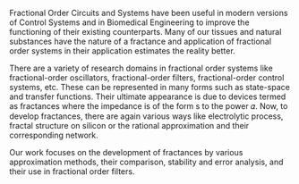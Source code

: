 Fractional Order Circuits and Systems have been useful in modern versions of Control Systems and in Biomedical Engineering to improve the functioning of their existing counterparts. Many of our tissues and natural substances have the nature of a fractance and application of fractional order systems in their application estimates the reality better.

There are a variety of research domains in fractional order systems like fractional-order oscillators, fractional-order filters, fractional-order control systems, etc. These can be represented in many forms such as state-space and transfer functions. Their ultimate appearance is due to devices termed as fractances where the impedance is of the form s to the power 𝛼. Now, to develop fractances, there are again various ways like electrolytic process, fractal structure on silicon or the rational approximation and their corresponding network.

Our work focuses on the development of fractances by various approximation methods, their comparison, stability and error analysis, and their use in fractional order filters.

